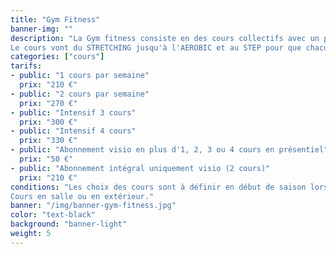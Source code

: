```yaml
---
title: "Gym Fitness"
banner-img: ""
description: "La Gym fitness consiste en des cours collectifs avec un professeur diplômé.<br>
Le cours vont du STRETCHING jusqu'à l'AEROBIC et au STEP pour que chacun et chacune trouve ce qui lui convient le mieux."
categories: ["cours"]
tarifs:
- public: "1 cours par semaine"
  prix: "210 €"
- public: "2 cours par semaine"
  prix: "270 €"
- public: "Intensif 3 cours"
  prix: "300 €"
- public: "Intensif 4 cours"
  prix: "330 €"
- public: "Abonnement visio en plus d'1, 2, 3 ou 4 cours en présentiel"
  prix: "50 €"
- public: "Abonnement intégral uniquement visio (2 cours)"
  prix: "210 €"
conditions: "Les choix des cours sont à définir en début de saison lors des inscriptions.<br>
Cours en salle ou en extérieur."
banner: "/img/banner-gym-fitness.jpg"
color: "text-black"
background: "banner-light"
weight: 5
---
```

